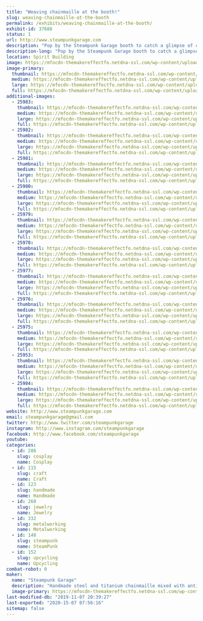 ```yaml
---
title: "Weaving chainmaille at the booth!"
slug: weaving-chainmaille-at-the-booth
permalink: /exhibits/weaving-chainmaille-at-the-booth/
exhibit-id: 37688
status: 1
url: http://www.steampunkgarage.com
description: "Pop by the Steampunk Garage booth to catch a glimpse of chainmaille being constructed - one painstaking ring at a time!  Feel free to grill the maker on any chainmaille-related trivia while you're there.  "
description-long: "Pop by the Steampunk Garage booth to catch a glimpse of chainmaille being constructed - one painstaking ring at a time!  Feel free to grill the maker on any chainmaille-related trivia while you're there.  Jenifer has been weaving maille for over 15 years and has many offbeat and one-of-a-kind pieces of chainmaille unlike anything you've ever seen before.  She has an extensive knowledge base of the maille you've seen around the world: in museums, hotels, the movies, even in space!"
location: Spirit Building
image: https://mfocdn-themakereffectfo.netdna-ssl.com/wp-content/uploads/2018/07/IMG_3201-1024x768.jpg
image-primary:
  thumbnail: https://mfocdn-themakereffectfo.netdna-ssl.com/wp-content/uploads/2018/07/IMG_3201-150x150.jpg
  medium: https://mfocdn-themakereffectfo.netdna-ssl.com/wp-content/uploads/2018/07/IMG_3201-300x225.jpg
  large: https://mfocdn-themakereffectfo.netdna-ssl.com/wp-content/uploads/2018/07/IMG_3201-1024x768.jpg
  full: https://mfocdn-themakereffectfo.netdna-ssl.com/wp-content/uploads/2018/07/IMG_3201.jpg
additional-images:
  - 25983:
    thumbnail: https://mfocdn-themakereffectfo.netdna-ssl.com/wp-content/uploads/2018/07/etsy5-150x150.jpg
    medium: https://mfocdn-themakereffectfo.netdna-ssl.com/wp-content/uploads/2018/07/etsy5-300x300.jpg
    large: https://mfocdn-themakereffectfo.netdna-ssl.com/wp-content/uploads/2018/07/etsy5.jpg
    full: https://mfocdn-themakereffectfo.netdna-ssl.com/wp-content/uploads/2018/07/etsy5.jpg
  - 25982:
    thumbnail: https://mfocdn-themakereffectfo.netdna-ssl.com/wp-content/uploads/2018/07/blue-damascus1-150x150.jpg
    medium: https://mfocdn-themakereffectfo.netdna-ssl.com/wp-content/uploads/2018/07/blue-damascus1-300x300.jpg
    large: https://mfocdn-themakereffectfo.netdna-ssl.com/wp-content/uploads/2018/07/blue-damascus1.jpg
    full: https://mfocdn-themakereffectfo.netdna-ssl.com/wp-content/uploads/2018/07/blue-damascus1.jpg
  - 25981:
    thumbnail: https://mfocdn-themakereffectfo.netdna-ssl.com/wp-content/uploads/2018/07/webNightmareSquare3-wm-150x150.jpg
    medium: https://mfocdn-themakereffectfo.netdna-ssl.com/wp-content/uploads/2018/07/webNightmareSquare3-wm-300x300.jpg
    large: https://mfocdn-themakereffectfo.netdna-ssl.com/wp-content/uploads/2018/07/webNightmareSquare3-wm.jpg
    full: https://mfocdn-themakereffectfo.netdna-ssl.com/wp-content/uploads/2018/07/webNightmareSquare3-wm.jpg
  - 25980:
    thumbnail: https://mfocdn-themakereffectfo.netdna-ssl.com/wp-content/uploads/2018/07/etsy1-150x150.jpg
    medium: https://mfocdn-themakereffectfo.netdna-ssl.com/wp-content/uploads/2018/07/etsy1-300x300.jpg
    large: https://mfocdn-themakereffectfo.netdna-ssl.com/wp-content/uploads/2018/07/etsy1.jpg
    full: https://mfocdn-themakereffectfo.netdna-ssl.com/wp-content/uploads/2018/07/etsy1.jpg
  - 25979:
    thumbnail: https://mfocdn-themakereffectfo.netdna-ssl.com/wp-content/uploads/2018/07/eres-IMG_8485-150x150.jpg
    medium: https://mfocdn-themakereffectfo.netdna-ssl.com/wp-content/uploads/2018/07/eres-IMG_8485-225x300.jpg
    large: https://mfocdn-themakereffectfo.netdna-ssl.com/wp-content/uploads/2018/07/eres-IMG_8485-768x1024.jpg
    full: https://mfocdn-themakereffectfo.netdna-ssl.com/wp-content/uploads/2018/07/eres-IMG_8485.jpg
  - 25978:
    thumbnail: https://mfocdn-themakereffectfo.netdna-ssl.com/wp-content/uploads/2018/07/eres-belts-and-gloves-150x150.jpg
    medium: https://mfocdn-themakereffectfo.netdna-ssl.com/wp-content/uploads/2018/07/eres-belts-and-gloves-300x200.jpg
    large: https://mfocdn-themakereffectfo.netdna-ssl.com/wp-content/uploads/2018/07/eres-belts-and-gloves.jpg
    full: https://mfocdn-themakereffectfo.netdna-ssl.com/wp-content/uploads/2018/07/eres-belts-and-gloves.jpg
  - 25977:
    thumbnail: https://mfocdn-themakereffectfo.netdna-ssl.com/wp-content/uploads/2018/07/eres-nailmaille-uheart-set-150x150.jpg
    medium: https://mfocdn-themakereffectfo.netdna-ssl.com/wp-content/uploads/2018/07/eres-nailmaille-uheart-set-300x300.jpg
    large: https://mfocdn-themakereffectfo.netdna-ssl.com/wp-content/uploads/2018/07/eres-nailmaille-uheart-set.jpg
    full: https://mfocdn-themakereffectfo.netdna-ssl.com/wp-content/uploads/2018/07/eres-nailmaille-uheart-set.jpg
  - 25976:
    thumbnail: https://mfocdn-themakereffectfo.netdna-ssl.com/wp-content/uploads/2018/07/etsy1-web-150x150.jpg
    medium: https://mfocdn-themakereffectfo.netdna-ssl.com/wp-content/uploads/2018/07/etsy1-web-300x300.jpg
    large: https://mfocdn-themakereffectfo.netdna-ssl.com/wp-content/uploads/2018/07/etsy1-web.jpg
    full: https://mfocdn-themakereffectfo.netdna-ssl.com/wp-content/uploads/2018/07/etsy1-web.jpg
  - 25975:
    thumbnail: https://mfocdn-themakereffectfo.netdna-ssl.com/wp-content/uploads/2018/07/IMG_1746-150x150.jpg
    medium: https://mfocdn-themakereffectfo.netdna-ssl.com/wp-content/uploads/2018/07/IMG_1746-225x300.jpg
    large: https://mfocdn-themakereffectfo.netdna-ssl.com/wp-content/uploads/2018/07/IMG_1746-768x1024.jpg
    full: https://mfocdn-themakereffectfo.netdna-ssl.com/wp-content/uploads/2018/07/IMG_1746.jpg
  - 25953:
    thumbnail: https://mfocdn-themakereffectfo.netdna-ssl.com/wp-content/uploads/2018/07/IMG_2584-1-150x150.jpg
    medium: https://mfocdn-themakereffectfo.netdna-ssl.com/wp-content/uploads/2018/07/IMG_2584-1-300x225.jpg
    large: https://mfocdn-themakereffectfo.netdna-ssl.com/wp-content/uploads/2018/07/IMG_2584-1-1024x768.jpg
    full: https://mfocdn-themakereffectfo.netdna-ssl.com/wp-content/uploads/2018/07/IMG_2584-1.jpg
  - 25984:
    thumbnail: https://mfocdn-themakereffectfo.netdna-ssl.com/wp-content/uploads/2018/07/etsy3-150x150.jpg
    medium: https://mfocdn-themakereffectfo.netdna-ssl.com/wp-content/uploads/2018/07/etsy3-300x225.jpg
    large: https://mfocdn-themakereffectfo.netdna-ssl.com/wp-content/uploads/2018/07/etsy3-1024x768.jpg
    full: https://mfocdn-themakereffectfo.netdna-ssl.com/wp-content/uploads/2018/07/etsy3.jpg
website: http://www.steampunkgarage.com
email: steampunkgarage@gmail.com
twitter: http://www.twitter.com/steampunkgarage
instagram: http://www.instagram.com/steampunkgarage
facebook: http://www.facebook.com/steampunkgarage
youtube: 
categories:
  - id: 286
    slug: cosplay
    name: Cosplay
  - id: 115
    slug: craft
    name: Craft
  - id: 123
    slug: handmade
    name: Handmade
  - id: 260
    slug: jewelry
    name: Jewelry
  - id: 332
    slug: metalworking
    name: Metalworking
  - id: 148
    slug: steampunk
    name: SteamPunk
  - id: 152
    slug: upcycling
    name: Upcycling
combat-robot: 0
maker:
  name: "Steampunk Garage"
  description: "Handmade steel and titanium chainmaille mixed with antique keys, clock parts, construction nails, and recycled stuff."
  image-primary: https://mfocdn-themakereffectfo.netdna-ssl.com/wp-content/uploads/2018/11/store-logojpg-300x300.jpg
last-modified-db: "2019-11-07 20:39:27"
last-exported: "2020-15-07 07:56:16"
sitemap: false
---
```

